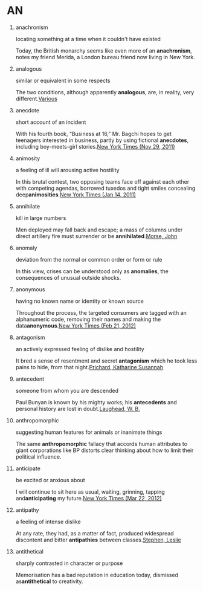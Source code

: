 # AN



1. anachronism

   locating something at a time when it couldn't have existed

   Today, the British monarchy seems like even more of an **anachronism**, notes my friend Merida, a London bureau friend now living in New York.

2. analogous

   similar or equivalent in some respects

   The two conditions, although apparently **analogous**, are, in reality, very different.[Various](https://corpus.vocabulary.com/go/898227)

3. anecdote

   short account of an incident

   With his fourth book, “Business at 16,” Mr. Bagchi hopes to get teenagers interested in business, partly by using fictional **anecdotes**, including boy-meets-girl stories.[New York Times \(Nov 29, 2011\)](https://corpus.vocabulary.com/go/778063)

4. animosity

   a feeling of ill will arousing active hostility

   In this brutal contest, two opposing teams face off against each other with competing agendas, borrowed tuxedos and tight smiles concealing deep**animosities**.[New York Times \(Jan 14, 2011\)](https://corpus.vocabulary.com/go/353781)

5. annihilate

   kill in large numbers

   Men deployed may fall back and escape; a mass of columns under direct artillery fire must surrender or be **annihilated**.[Morse, John](https://corpus.vocabulary.com/go/675334)

6. anomaly

   deviation from the normal or common order or form or rule

   In this view, crises can be understood only as **anomalies**, the consequences of unusual outside shocks.

7. anonymous

   having no known name or identity or known source

   Throughout the process, the targeted consumers are tagged with an alphanumeric code, removing their names and making the data**anonymous**.[New York Times \(Feb 21, 2012\)](https://corpus.vocabulary.com/go/878395)

8. antagonism

   an actively expressed feeling of dislike and hostility

   It bred a sense of resentment and secret **antagonism** which he took less pains to hide, from that night.[Prichard, Katharine Susannah](https://corpus.vocabulary.com/go/296959)

9. antecedent

   someone from whom you are descended

   Paul Bunyan is known by his mighty works; his **antecedents** and personal history are lost in doubt.[Laughead, W. B.](https://corpus.vocabulary.com/go/26407)

10. anthropomorphic

    suggesting human features for animals or inanimate things

    The same **anthropomorphic** fallacy that accords human attributes to giant corporations like BP distorts clear thinking about how to limit their political influence.

11. anticipate

    be excited or anxious about

    I will continue to sit here as usual, waiting, grinning, tapping and**anticipating** my future.[New York Times \(Mar 22, 2012\)](https://corpus.vocabulary.com/go/901305)

12. antipathy

    a feeling of intense dislike

    At any rate, they had, as a matter of fact, produced widespread discontent and bitter **antipathies** between classes.[Stephen, Leslie](https://corpus.vocabulary.com/go/626791)

13. antithetical

    sharply contrasted in character or purpose

    Memorisation has a bad reputation in education today, dismissed as**antithetical** to creativity.

